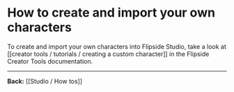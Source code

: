 # How to create and import your own characters

To create and import your own characters into Flipside Studio, take a look at [[creator tools / tutorials / creating a custom character]] in the Flipside Creator Tools documentation.

---

**Back:** [[Studio / How tos]]
